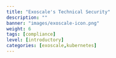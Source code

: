 ```yaml
---
title: "Exoscale's Technical Security"
description: ""
banner: "images/exoscale-icon.png"
weight: 6
tags: [compliance]
level: [introductory]
categories: [exoscale,kubernetes]
---
```

